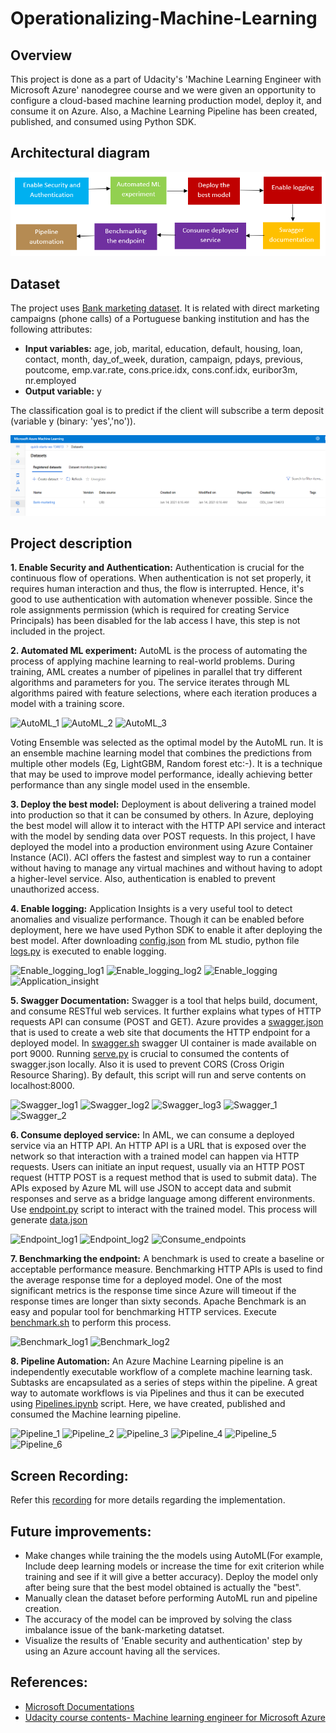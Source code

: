 # Operationalizing-Machine-Learning

## Overview
This project is done as a part of Udacity's 'Machine Learning Engineer with Microsoft Azure' nanodegree course and we were given an opportunity to configure a cloud-based machine learning production model, deploy it, and consume it on Azure. Also, a Machine Learning Pipeline has been created, published, and consumed using Python SDK.

## Architectural diagram

![Architectural_diagram](Architectural_diagram.png)

## Dataset
The project uses [Bank marketing dataset](http://archive.ics.uci.edu/ml/datasets/Bank+Marketing). It is related with direct marketing campaigns (phone calls) of a Portuguese banking institution and has the following attributes:
- **Input variables:** age, job, marital, education, default, housing, loan, contact, month, day_of_week, duration, campaign, pdays, previous, poutcome, emp.var.rate, cons.price.idx, cons.conf.idx, euribor3m, nr.employed
- **Output variable:** y

The classification goal is to predict if the client will subscribe a term deposit (variable y (binary: 'yes','no')).

![Registered_dataset](Outputs/Registered_dataset.png) 

## Project description
**1. Enable Security and Authentication:** Authentication is crucial for the continuous flow of operations. When authentication is not set properly, it requires human interaction and thus, the flow is interrupted. Hence, it's good to use authentication with automation whenever possible. Since the role assignments permission (which is required for creating Service Principals) has been disabled for the lab access I have, this step is not included in the project.

**2. Automated ML experiment:** AutoML is the process of automating the process of applying machine learning to real-world problems. During training, AML creates a number of pipelines in parallel that try different algorithms and parameters for you. The service iterates through ML algorithms paired with feature selections, where each iteration produces a model with a training score.

![AutoML_1](Outputs/AutoML_1)
![AutoML_2](Outputs/AutoML_2)
![AutoML_3](Outputs/AutoML_3)

Voting Ensemble was selected as the optimal model by the AutoML run. It is an ensemble machine learning model that combines the predictions from multiple other models (Eg, LightGBM, Random forest etc:-). It is a technique that may be used to improve model performance, ideally achieving better performance than any single model used in the ensemble.

**3. Deploy the best model:** Deployment is about delivering a trained model into production so that it can be consumed by others. In Azure, deploying the best model will allow it to interact with the HTTP API service and interact with the model by sending data over POST requests. In this project, I have deployed the model into a production environment using Azure Container Instance (ACI). ACI offers the fastest and simplest way to run a container without having to manage any virtual machines and without having to adopt a higher-level service. Also, authentication is enabled to prevent unauthorized access.

**4. Enable logging:** Application Insights is a very useful tool to detect anomalies and visualize performance. Though it can be enabled before deployment, here we have used Python SDK to enable it after deploying the best model. After downloading [config.json](Files/config.json) from ML studio, python file [logs.py](Files/logs.py) is executed to enable logging. 

![Enable_logging_log1](Outputs/Enable_logging_log1)
![Enable_logging_log2](Outputs/Enable_logging_log2)
![Enable_logging](Outputs/Enable_logging)
![Application_insight](Outputs/Application_insight)

**5. Swagger Documentation:** Swagger is a tool that helps build, document, and consume RESTful web services. It further explains what types of HTTP requests API can consume (POST and GET). Azure provides a [swagger.json](Files/Swagger/swagger.json) that is used to create a web site that documents the HTTP endpoint for a deployed model. In [swagger.sh](Files/Swagger/swagger.sh) swagger UI container is made available on port 9000. Running [serve.py](Files/Swagger/serve.py) is crucial to consumed the contents of swagger.json locally. Also it is used to prevent CORS (Cross Origin Resource Sharing). By default, this script will run and serve contents on localhost:8000. 

![Swagger_log1](Outputs/Swagger_log1)
![Swagger_log2](Outputs/Swagger_log2)
![Swagger_log3](Outputs/Swagger_log3)
![Swagger_1](Outputs/Swagger_1)
![Swagger_2](Outputs/Swagger_2)

**6. Consume deployed service:** In AML, we can consume a deployed service via an HTTP API. An HTTP API is a URL that is exposed over the network so that interaction with a trained model can happen via HTTP requests. Users can initiate an input request, usually via an HTTP POST request (HTTP POST is a request method that is used to submit data). The APIs exposed by Azure ML will use JSON to accept data and submit responses and serve as a bridge language among different environments. Use [endpoint.py](Files/endpoint.py) script to interact with the trained model. This process will generate [data.json](Files/data.json)

![Endpoint_log1](Outputs/Endpoint_log1)
![Endpoint_log2](Outputs/Endpoint_log2)
![Consume_endpoints](Outputs/Consume_endpoints)

**7. Benchmarking the endpoint:** A benchmark is used to create a baseline or acceptable performance measure. Benchmarking HTTP APIs is used to find the average response time for a deployed model. One of the most significant metrics is the response time since Azure will timeout if the response times are longer than sixty seconds. Apache Benchmark is an easy and popular tool for benchmarking HTTP services. Execute [benchmark.sh](Files/benchmark.sh) to perform this process. 

![Benchmark_log1](Outputs/Benchmark_log1)
![Benchmark_log2](Outputs/Benchmark_log2)

**8. Pipeline Automation:** An Azure Machine Learning pipeline is an independently executable workflow of a complete machine learning task. Subtasks are encapsulated as a series of steps within the pipeline. A great way to automate workflows is via Pipelines and thus it can be executed using [Pipelines.ipynb](Files/Pipeline.ipynb) script. Here, we have created, published and consumed the Machine learning pipeline. 

![Pipeline_1](Outputs/Pipeline_1)
![Pipeline_2](Outputs/Pipeline_2)
![Pipeline_3](Outputs/Pipeline_3)
![Pipeline_4](Outputs/Pipeline_4)
![Pipeline_5](Outputs/Pipeline_5)
![Pipeline_6](Outputs/Pipeline_6)

## Screen Recording:

Refer this [recording]() for more details regarding the implementation.

## Future improvements: 
- Make changes while training the the models using AutoML(For example, Include deep learning models or increase the time for exit criterion while training and see if it will give a better accuracy). Deploy the model only after being sure that the best model obtained is actually the "best". 
- Manually clean the dataset before performing AutoML run and pipeline creation. 
- The accuracy of the model can be improved by solving the class imbalance issue of the bank-marketing datatset. 
- Visualize the results of 'Enable security and authentication' step by using an Azure account having all the services. 

## References: 
- [Microsoft Documentations](https://docs.microsoft.com/en-us/documentation/)
- [Udacity course contents- Machine learning engineer for Microsoft Azure](https://www.udacity.com/course/machine-learning-engineer-for-microsoft-azure-nanodegree--nd00333)
